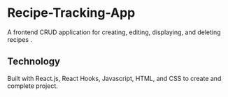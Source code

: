 # Recipe-Tracking-App

A frontend CRUD application for creating, editing, displaying, and deleting recipes .

## Technology
Built with React.js, React Hooks, Javascript, HTML, and CSS to create and complete project.
